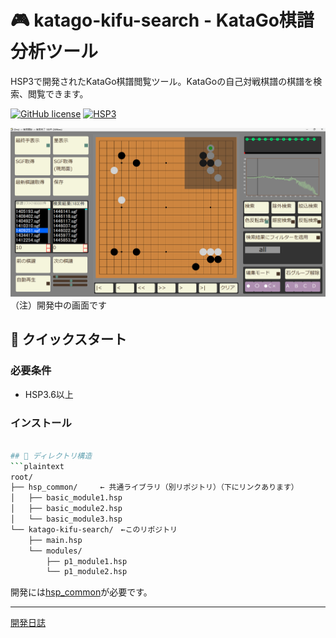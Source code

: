 # 🎮 katago-kifu-search - KataGo棋譜分析ツール

HSP3で開発されたKataGo棋譜閲覧ツール。KataGoの自己対戦棋譜の棋譜を検索、閲覧できます。

[![GitHub license](https://img.shields.io/github/license/sphosino/katago-kifu-search)](LICENSE)
[![HSP3](https://img.shields.io/badge/HSP-3.6+-brightgreen)](https://hsp.tv/)

<img src="docs/screenshot.png" width="600" alt="スクリーンショット">
（注）開発中の画面です

## 🚀 クイックスタート

### 必要条件
- HSP3.6以上

### インストール
```bash

## 📂 ディレクトリ構造
```plaintext
root/
├── hsp_common/     ← 共通ライブラリ（別リポジトリ）（下にリンクあります）
│   ├── basic_module1.hsp
│   ├── basic_module2.hsp
│   └── basic_module3.hsp
└── katago-kifu-search/　←このリポジトリ
    ├── main.hsp
    └── modules/
        ├── p1_module1.hsp
        └── p1_module2.hsp

```

開発には[hsp_common](https://github.com/sphosino/hsp_common)が必要です。



---
[開発日誌](https://sphosino.github.io/katago-kifu-search)
